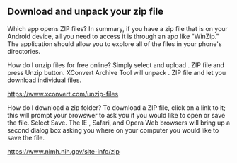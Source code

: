 ## Download and unpack your zip file  

Which app opens ZIP files?
In summary, if you have a zip file that is on your Android device, all you need to access it is through an app like "WinZip." The application should allow you to explore all of the files in your phone's directories.  

How do I unzip files for free online?
Simply select and upload . ZIP file and press Unzip button. XConvert Archive Tool will unpack . ZIP file and let you download individual files.  

https://www.xconvert.com/unzip-files

How do I download a zip folder?
To download a ZIP file, click on a link to it; this will prompt your browswer to ask you if you would like to open or save the file. Select Save. The IE , Safari, and Opera Web browsers will bring up a second dialog box asking you where on your computer you would like to save the file.  

https://www.nimh.nih.gov/site-info/zip


